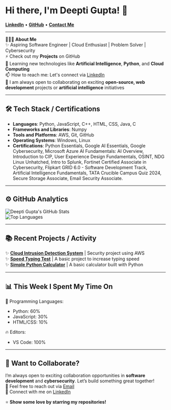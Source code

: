 # Hi there, I'm Deepti Gupta! 👋

[**LinkedIn**](https://www.linkedin.com/in/deepti-gupta-775736289/) • [**GitHub**](https://github.com/Deeptig9138) • [**Contact Me**](mailto:deeptigupta9138@gmail.com)

---

👨🏻‍💻 **About Me**  
✨ Aspiring Software Engineer | Cloud Enthusiast | Problem Solver | Cybersecurity  
⚡ Check out my **Projects** on GitHub  
🌱 Learning new technologies like **Artificial Intelligence**, **Python**, and **Cloud Computing**  
📫 How to reach me: Let's connect via [LinkedIn](https://www.linkedin.com/in/deepti-gupta-775736289/)  
👯 I am always open to collaborating on exciting **open-source, web development** projects or **artificial intelligence** initiatives  

---

## 🛠 **Tech Stack / Certifications**

- **Languages**: Python, JavaScript, C++, HTML, CSS, Java, C
- **Frameworks and Libraries**: Numpy
- **Tools and Platforms**: AWS, Git, GitHub
- **Operating Systems**: Windows, Linux
- **Certifications**: Python Essentials, Google AI Essentials, Google Cybersecurity, Microsoft Azure AI Fundamentals: AI Overview, Introduction to CIP, User Experience Design Fundamentals, OSINT, NDG Linux Unhatched, Intro to Splunk, Fortinet Certified Associate in Cybersecurity, Flipkart GRID 6.0 - Software Development Track, Artificial Intelligence Fundamentals, TATA Crucible Campus Quiz 2024, Secure Storage Associate, Email Security Associate.

---

## ⚙️ **GitHub Analytics**

![Deepti Gupta's GitHub Stats](https://github-readme-stats.vercel.app/api?username=Deeptig9138&show_icons=true&theme=radical)  
![Top Languages](https://github-readme-stats.vercel.app/api/top-langs/?username=Deeptig9138&layout=compact&theme=radical)

---

## 📚 **Recent Projects / Activity**

✨ [**Cloud Intrusion Detection System**]([https://github.com/Deeptig9138/Cloud-Intrusion-Detection-System](https://github.com/Deeptig9138/Cloud_Intrusion_Detection_System)) | Security project using AWS  
✨ [**Speed Typing Test**](https://github.com/Deeptig9138/Speed-Typing-Test) | A basic project to increase typing speed  
✨ [**Simple Python Calculator**](https://github.com/Deeptig9138/Simple-Python-Calculator) | A basic calculator built with Python 

---

## 📊 **This Week I Spent My Time On**

💬 Programming Languages:  
- Python: 60%  
- JavaScript: 30%  
- HTML/CSS: 10%

🔥 Editors:  
- VS Code: 100%

---

## 🤝 **Want to Collaborate?**

I’m always open to exciting collaboration opportunities in **software development** and **cybersecurity**. Let’s build something great together!  
📧 Feel free to reach out via [Email](mailto:deeptigupta9138@gmail.com)  
📧 Connect with me on [LinkedIn](https://www.linkedin.com/in/deepti-gupta-775736289/)

⭐️ **Show some love by starring my repositories!**



